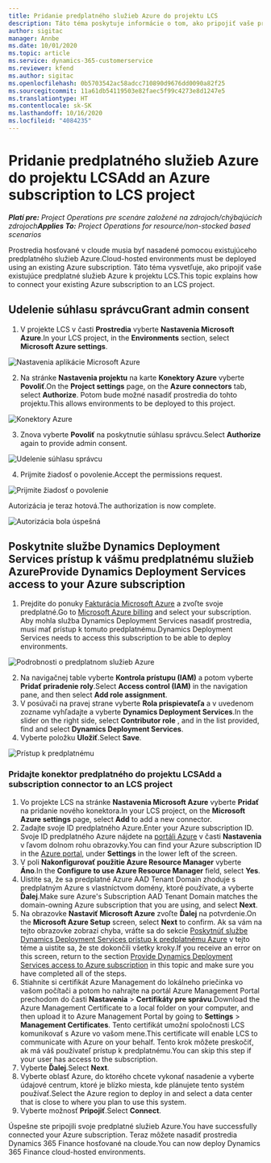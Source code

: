 ```yaml
---
title: Pridanie predplatného služieb Azure do projektu LCS
description: Táto téma poskytuje informácie o tom, ako pripojiť vaše predplatné služieb Azure k projektu LCS.
author: sigitac
manager: Annbe
ms.date: 10/01/2020
ms.topic: article
ms.service: dynamics-365-customerservice
ms.reviewer: kfend
ms.author: sigitac
ms.openlocfilehash: 0b5703542ac58adcc710890d9676dd0090a82f25
ms.sourcegitcommit: 11a61db54119503e82faec5f99c4273e8d1247e5
ms.translationtype: HT
ms.contentlocale: sk-SK
ms.lasthandoff: 10/16/2020
ms.locfileid: "4084235"
---
```

# <a name="add-an-azure-subscription-to-lcs-project"></a><span data-ttu-id="1c061-103">Pridanie predplatného služieb Azure do projektu LCS</span><span class="sxs-lookup"><span data-stu-id="1c061-103">Add an Azure subscription to LCS project</span></span>

<span data-ttu-id="1c061-104">_**Platí pre:** Project Operations pre scenáre založené na zdrojoch/chýbajúcich zdrojoch_</span><span class="sxs-lookup"><span data-stu-id="1c061-104">_**Applies To:** Project Operations for resource/non-stocked based scenarios_</span></span>

<span data-ttu-id="1c061-105">Prostredia hosťované v cloude musia byť nasadené pomocou existujúceho predplatného služieb Azure.</span><span class="sxs-lookup"><span data-stu-id="1c061-105">Cloud-hosted environments must be deployed using an existing Azure subscription.</span></span> <span data-ttu-id="1c061-106">Táto téma vysvetľuje, ako pripojiť vaše existujúce predplatné služieb Azure k projektu LCS.</span><span class="sxs-lookup"><span data-stu-id="1c061-106">This topic explains how to connect your existing Azure subscription to an LCS project.</span></span> 

## <a name="grant-admin-consent"></a><span data-ttu-id="1c061-107">Udelenie súhlasu správcu</span><span class="sxs-lookup"><span data-stu-id="1c061-107">Grant admin consent</span></span>

1. <span data-ttu-id="1c061-108">V projekte LCS v časti **Prostredia** vyberte **Nastavenia Microsoft Azure**.</span><span class="sxs-lookup"><span data-stu-id="1c061-108">In your LCS project, in the **Environments** section, select **Microsoft Azure settings**.</span></span>

![Nastavenia aplikácie Microsoft Azure](./media/1MicrosoftAzureSettings.png)

2. <span data-ttu-id="1c061-110">Na stránke **Nastavenia projektu** na karte **Konektory Azure** vyberte **Povoliť**.</span><span class="sxs-lookup"><span data-stu-id="1c061-110">On the **Project settings** page, on the **Azure connectors** tab, select **Authorize**.</span></span> <span data-ttu-id="1c061-111">Potom bude možné nasadiť prostredia do tohto projektu.</span><span class="sxs-lookup"><span data-stu-id="1c061-111">This allows environments to be deployed to this project.</span></span>

![Konektory Azure](./media/2AzureConnectors.png)

3. <span data-ttu-id="1c061-113">Znova vyberte **Povoliť** na poskytnutie súhlasu správcu.</span><span class="sxs-lookup"><span data-stu-id="1c061-113">Select **Authorize** again to provide admin consent.</span></span>

![Udelenie súhlasu správcu](./media/3GrantAdminConsent.png)

4. <span data-ttu-id="1c061-115">Prijmite žiadosť o povolenie.</span><span class="sxs-lookup"><span data-stu-id="1c061-115">Accept the permissions request.</span></span>

![Prijmite žiadosť o povolenie](./media/4AcceptPermissionRequest.png)

<span data-ttu-id="1c061-117">Autorizácia je teraz hotová.</span><span class="sxs-lookup"><span data-stu-id="1c061-117">The authorization is now complete.</span></span> 

![Autorizácia bola úspešná](./media/5AuthorizationComplete.png)

## <a name="provide-dynamics-deployment-services-access-to-your-azure-subscription"></a><a name="provide"></a><span data-ttu-id="1c061-119">Poskytnite službe Dynamics Deployment Services prístup k vášmu predplatnému služieb Azure</span><span class="sxs-lookup"><span data-stu-id="1c061-119">Provide Dynamics Deployment Services access to your Azure subscription</span></span>

1. <span data-ttu-id="1c061-120">Prejdite do ponuky [Fakturácia Microsoft Azure](https://portal.azure.com/#blade/Microsoft\_Azure\_Billing/SubscriptionsBlade) a zvoľte svoje predplatné.</span><span class="sxs-lookup"><span data-stu-id="1c061-120">Go to [Microsoft Azure billing](https://portal.azure.com/#blade/Microsoft\_Azure\_Billing/SubscriptionsBlade) and select your subscription.</span></span> <span data-ttu-id="1c061-121">Aby mohla služba Dynamics Deployment Services nasadiť prostredia, musí mať prístup k tomuto predplatnému.</span><span class="sxs-lookup"><span data-stu-id="1c061-121">Dynamics Deployment Services needs to access this subscription to be able to deploy environments.</span></span>

![Podrobnosti o predplatnom služieb Azure](./media/6AzureSubscription.png)

2. <span data-ttu-id="1c061-123">Na navigačnej table vyberte **Kontrola prístupu (IAM)** a potom vyberte **Pridať priradenie roly**.</span><span class="sxs-lookup"><span data-stu-id="1c061-123">Select **Access control (IAM)** in the navigation pane, and then select **Add role assignment**.</span></span>
3. <span data-ttu-id="1c061-124">V posúvači na pravej strane vyberte **Rola prispievateľa** a v uvedenom zozname vyhľadajte a vyberte **Dynamics Deployment Services**.</span><span class="sxs-lookup"><span data-stu-id="1c061-124">In the slider on the right side, select **Contributor role** , and in the list provided, find and select **Dynamics Deployment Services**.</span></span> 
4. <span data-ttu-id="1c061-125">Vyberte položku **Uložiť**.</span><span class="sxs-lookup"><span data-stu-id="1c061-125">Select **Save**.</span></span>

![Prístup k predplatnému](./media/7SubscriptionAccess.png)

### <a name="add-a-subscription-connector-to-an-lcs-project"></a><span data-ttu-id="1c061-127">Pridajte konektor predplatného do projektu LCS</span><span class="sxs-lookup"><span data-stu-id="1c061-127">Add a subscription connector to an LCS project</span></span>

1. <span data-ttu-id="1c061-128">Vo projekte LCS na stránke **Nastavenia Microsoft Azure** vyberte **Pridať** na pridanie nového konektora.</span><span class="sxs-lookup"><span data-stu-id="1c061-128">In your LCS project, on the **Microsoft Azure settings** page, select **Add** to add a new connector.</span></span>
2. <span data-ttu-id="1c061-129">Zadajte svoje ID predplatného Azure.</span><span class="sxs-lookup"><span data-stu-id="1c061-129">Enter your Azure subscription ID.</span></span> <span data-ttu-id="1c061-130">Svoje ID predplatného Azure nájdete na [portáli Azure](https://ms.portal.azure.com/) v časti **Nastavenia** v ľavom dolnom rohu obrazovky.</span><span class="sxs-lookup"><span data-stu-id="1c061-130">You can find your Azure subscription ID in the [Azure portal](https://ms.portal.azure.com/), under  **Settings**  in the lower left of the screen.</span></span>
3. <span data-ttu-id="1c061-131">V poli **Nakonfigurovať použitie Azure Resource Manager** vyberte **Áno**.</span><span class="sxs-lookup"><span data-stu-id="1c061-131">In the **Configure to use Azure Resource Manager** field, select **Yes**.</span></span>
4. <span data-ttu-id="1c061-132">Uistite sa, že sa predplatné Azure AAD Tenant Domain zhoduje s predplatným Azure s vlastníctvom domény, ktoré používate, a vyberte **Ďalej**.</span><span class="sxs-lookup"><span data-stu-id="1c061-132">Make sure Azure's Subscription AAD Tenant Domain matches the domain-owning Azure subscription that you are using, and select **Next**.</span></span>
5. <span data-ttu-id="1c061-133">Na obrazovke **Nastaviť Microsoft Azure** zvoľte **Ďalej** na potvrdenie.</span><span class="sxs-lookup"><span data-stu-id="1c061-133">On the **Microsoft Azure Setup** screen, select **Next** to confirm.</span></span> <span data-ttu-id="1c061-134">Ak sa vám na tejto obrazovke zobrazí chyba, vráťte sa do sekcie [Poskytnúť službe Dynamics Deployment Services prístup k predplatnému Azure](#provide) v tejto téme a uistite sa, že ste dokončili všetky kroky.</span><span class="sxs-lookup"><span data-stu-id="1c061-134">If you receive an error on this screen, return to the section [Provide Dynamics Deployment Services access to Azure subscription](#provide) in this topic and make sure you have completed all of the steps.</span></span>
6. <span data-ttu-id="1c061-135">Stiahnite si certifikát Azure Management do lokálneho priečinka vo vašom počítači a potom ho nahrajte na portál Azure Management Portal prechodom do časti **Nastavenia** > **Certifikáty pre správu**.</span><span class="sxs-lookup"><span data-stu-id="1c061-135">Download the Azure Management Certificate to a local folder on your computer, and then upload it to Azure Management Portal by going to **Settings** > **Management Certificates**.</span></span> <span data-ttu-id="1c061-136">Tento certifikát umožní spoločnosti LCS komunikovať s Azure vo vašom mene.</span><span class="sxs-lookup"><span data-stu-id="1c061-136">This certificate will enable LCS to communicate with Azure on your behalf.</span></span> <span data-ttu-id="1c061-137">Tento krok môžete preskočiť, ak má váš používateľ prístup k predplatnému.</span><span class="sxs-lookup"><span data-stu-id="1c061-137">You can skip this step if your user has access to the subscription.</span></span>
7. <span data-ttu-id="1c061-138">Vyberte **Ďalej**.</span><span class="sxs-lookup"><span data-stu-id="1c061-138">Select  **Next**.</span></span>
8. <span data-ttu-id="1c061-139">Vyberte oblasť Azure, do ktorého chcete vykonať nasadenie a vyberte údajové centrum, ktoré je blízko miesta, kde plánujete tento systém používať.</span><span class="sxs-lookup"><span data-stu-id="1c061-139">Select the Azure region to deploy in and select a data center that is close to where you plan to use this system.</span></span>
9.  <span data-ttu-id="1c061-140">Vyberte možnosť **Pripojiť**.</span><span class="sxs-lookup"><span data-stu-id="1c061-140">Select  **Connect**.</span></span>

<span data-ttu-id="1c061-141">Úspešne ste pripojili svoje predplatné služieb Azure.</span><span class="sxs-lookup"><span data-stu-id="1c061-141">You have successfully connected your Azure subscription.</span></span> <span data-ttu-id="1c061-142">Teraz môžete nasadiť prostredia Dynamics 365 Finance hosťované na cloude.</span><span class="sxs-lookup"><span data-stu-id="1c061-142">You can now deploy Dynamics 365 Finance cloud-hosted environments.</span></span>


